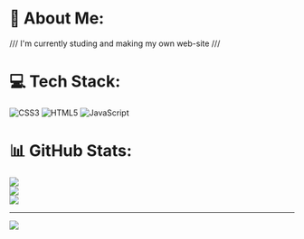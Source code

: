 # 💫 About Me:
/// I'm currently studing and making my own web-site ///


# 💻 Tech Stack:
![CSS3](https://img.shields.io/badge/css3-%231572B6.svg?style=for-the-badge&logo=css3&logoColor=white) ![HTML5](https://img.shields.io/badge/html5-%23E34F26.svg?style=for-the-badge&logo=html5&logoColor=white) ![JavaScript](https://img.shields.io/badge/javascript-%23323330.svg?style=for-the-badge&logo=javascript&logoColor=%23F7DF1E)
# 📊 GitHub Stats:
![](https://github-readme-stats.vercel.app/api?username=nikolaiaminov&theme=tokyonight&hide_border=false&include_all_commits=false&count_private=false)<br/>
![](https://nirzak-streak-stats.vercel.app/?user=nikolaiaminov&theme=tokyonight&hide_border=false)<br/>
![](https://github-readme-stats.vercel.app/api/top-langs/?username=nikolaiaminov&theme=tokyonight&hide_border=false&include_all_commits=false&count_private=false&layout=compact)

---
[![](https://visitcount.itsvg.in/api?id=nikolaiaminov&icon=0&color=0)](https://visitcount.itsvg.in)

<!-- Proudly created with GPRM ( https://gprm.itsvg.in ) -->
